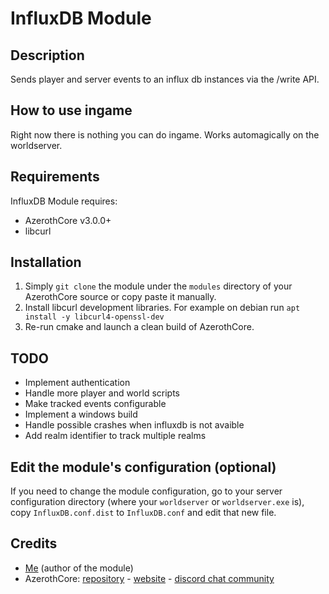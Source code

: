 # InfluxDB Module

## Description

Sends player and server events to an influx db instances via the /write API.

## How to use ingame

Right now there is nothing you can do ingame. Works automagically on the worldserver.

## Requirements

InfluxDB Module requires:

- AzerothCore v3.0.0+
- libcurl

## Installation

1) Simply `git clone` the module under the `modules` directory of your AzerothCore source or copy paste it manually.
2) Install libcurl development libraries. For example on debian run `apt install -y libcurl4-openssl-dev`
3) Re-run cmake and launch a clean build of AzerothCore.


## TODO

* Implement authentication
* Handle more player and world scripts
* Make tracked events configurable
* Implement a windows build
* Handle possible crashes when influxdb is not avaible
* Add realm identifier to track multiple realms

## Edit the module's configuration (optional)

If you need to change the module configuration, go to your server configuration directory (where your `worldserver` or `worldserver.exe` is), copy `InfluxDB.conf.dist` to `InfluxDB.conf` and edit that new file.

## Credits

* [Me](https://github.com/maluramichael) (author of the module)
* AzerothCore: [repository](https://github.com/azerothcore) - [website](http://azerothcore.org/) - [discord chat community](https://discord.gg/PaqQRkd)
